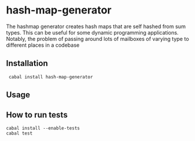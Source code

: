 # hash-map-generator

The hashmap generator creates hash maps that are self hashed from sum types.
This can be useful for some dynamic programming applications.  
Notably, the problem of passing around lots of mailboxes of varying type to different places in a codebase

## Installation

``` cabal install hash-map-generator```

## Usage



## How to run tests

```
cabal install --enable-tests
cabal test
```

